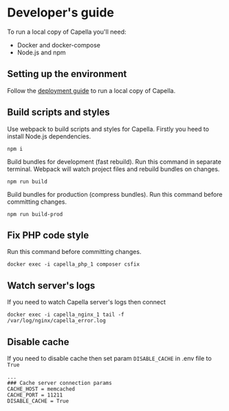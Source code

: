 # Developer's guide

To run a local copy of Capella you'll need:

- Docker and docker-compose
- Node.js and npm

## Setting up the environment

Follow the [deployment guide](development.md) to run a local copy of Capella.

## Build scripts and styles

Use webpack to build scripts and styles for Capella.
Firstly you heed to install Node.js dependencies.
 
```shell
npm i
```

Build bundles for development (fast rebuild). Run this command in separate terminal. Webpack will watch project files and rebuild bundles on changes.

```shell
npm run build
```

Build bundles for production (compress bundles). Run this command before committing changes. 

```shell
npm run build-prod
```

## Fix PHP code style

Run this command before committing changes.

```shell
docker exec -i capella_php_1 composer csfix
```

## Watch server's logs 

If you need to watch Capella server's logs then connect

```shell
docker exec -i capella_nginx_1 tail -f /var/log/nginx/capella_error.log
```

## Disable cache

If you need to disable cache then set param `DISABLE_CACHE` in .env file  to `True` 

```dotenv
...
### Cache server connection params
CACHE_HOST = memcached
CACHE_PORT = 11211
DISABLE_CACHE = True
```
